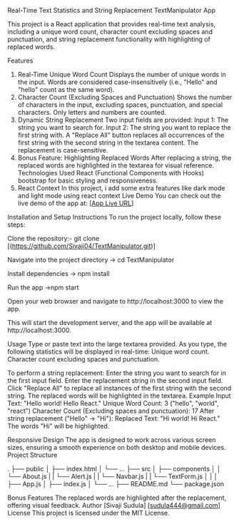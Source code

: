 Real-Time Text Statistics and String Replacement TextManipulator App

This project is a React application that provides real-time text analysis, including a unique word count, character count excluding spaces and punctuation, and string replacement functionality with highlighting of replaced words.

Features
1. Real-Time Unique Word Count
Displays the number of unique words in the input.
Words are considered case-insensitively (i.e., "Hello" and "hello" count as the same word).
2. Character Count (Excluding Spaces and Punctuation)
Shows the number of characters in the input, excluding spaces, punctuation, and special characters.
Only letters and numbers are counted.
3. Dynamic String Replacement
Two input fields are provided:
Input 1: The string you want to search for.
Input 2: The string you want to replace the first string with.
A "Replace All" button replaces all occurrences of the first string with the second string in the textarea content.
The replacement is case-sensitive.
4. Bonus Feature: Highlighting Replaced Words
After replacing a string, the replaced words are highlighted in the textarea for visual reference.
Technologies Used
React (Functional Components with Hooks)
bootstrap for basic styling and responsiveness.
5. React Context
In this project, i add some extra features like dark mode and light mode using react context
Live Demo
You can check out the live demo of the app at: [[App Live URL](https://rococo-cannoli-44585b.netlify.app/)]

Installation and Setup Instructions
To run the project locally, follow these steps:

Clone the repository:-
git clone [(https://github.com/Sivaji04/TextManipulator.git)]

Navigate into the project directory
-> cd TextManipulator

Install dependencies
-> npm install

Run the app
->npm start

Open your web browser and navigate to http://localhost:3000 to view the app.

This will start the development server, and the app will be available at http://localhost:3000.

Usage
Type or paste text into the large textarea provided.
As you type, the following statistics will be displayed in real-time:
Unique word count.
Character count excluding spaces and punctuation.

To perform a string replacement:
Enter the string you want to search for in the first input field.
Enter the replacement string in the second input field.
Click "Replace All" to replace all instances of the first string with the second string.
The replaced words will be highlighted in the textarea.
Example
Input Text: "Hello world! Hello React."
Unique Word Count: 3 ("hello", "world", "react")
Character Count (Excluding spaces and punctuation): 17
After string replacement ("Hello" → "Hi"):
Replaced Text: "Hi world! Hi React."
The words "Hi" will be highlighted.

Responsive Design
The app is designed to work across various screen sizes, ensuring a smooth experience on both desktop and mobile devices.
Project Structure

.
├── public
│   ├── index.html
│   └── ...
├── src
│   ├── components
│   │   └── About.js
|   |   └── Alert.js
|   |   └── Navbar.js
|   |   └── TextForm.js
│   |
│   ├── App.js
│   ├── index.js
│   └── ...
├── README.md
└── package.json

Bonus Features
The replaced words are highlighted after the replacement, offering visual feedback.
Author
[Sivaji Sudula]
[sudula444@gmail.com]
License
This project is licensed under the MIT License.
